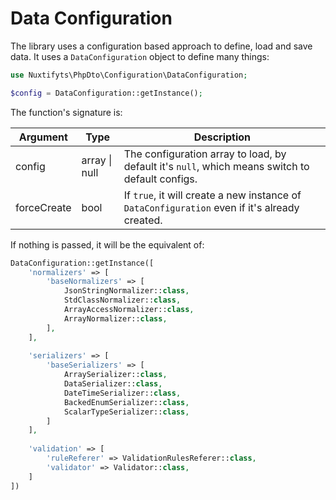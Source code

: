 Data Configuration
=

The library uses a configuration based approach to define, load and save data.
It uses a `DataConfiguration` object to define many things:

```php
use Nuxtifyts\PhpDto\Configuration\DataConfiguration;

$config = DataConfiguration::getInstance();
```

The function's signature is:

| Argument    | Type          | Description                                                                                     |
|-------------|---------------|-------------------------------------------------------------------------------------------------|
| config      | array \| null | The configuration array to load, by default it's `null`, which means switch to default configs. |
| forceCreate | bool          | If `true`, it will create a new instance of `DataConfiguration` even if it's already created.   |

If nothing is passed, it will be the equivalent of:

```php
DataConfiguration::getInstance([
    'normalizers' => [
        'baseNormalizers' => [
            JsonStringNormalizer::class,
            StdClassNormalizer::class,
            ArrayAccessNormalizer::class,
            ArrayNormalizer::class,
        ],
    ],
    
    'serializers' => [
        'baseSerializers' => [
            ArraySerializer::class,
            DataSerializer::class,
            DateTimeSerializer::class,
            BackedEnumSerializer::class,
            ScalarTypeSerializer::class,
        ]
    ],
    
    'validation' => [
        'ruleReferer' => ValidationRulesReferer::class,
        'validator' => Validator::class,
    ] 
])
```
